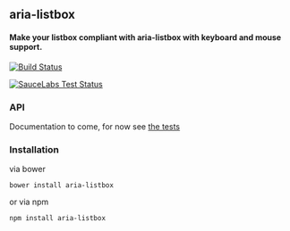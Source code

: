 ## aria-listbox

#### Make your listbox compliant with aria-listbox with keyboard and mouse support.

[![Build Status](https://secure.travis-ci.org/nathanboktae/aria-listbox.png)](http://travis-ci.org/nathanboktae/aria-listbox)

[![SauceLabs Test Status](https://saucelabs.com/browser-matrix/aria-listbox.svg)](https://saucelabs.com/u/aria-listbox)

### API

Documentation to come, for now see [the tests](https://github.com/nathanboktae/aria-listbox/blob/master/tests/tests.js)

### Installation

via bower

```
bower install aria-listbox
```

or via npm

```
npm install aria-listbox
```
